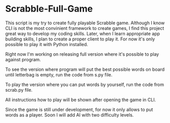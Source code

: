 # Scrabble-Full-Game

This script is my try to create fully playable Scrabble game. Although I know CLI is not the most convinient framework to create games, I find this project great way to develop my coding skills. Later, when I learn appropriate app building skills, I plan to create a proper client to play it. For now it's only possible to play it with Python installed.

Right now I'm working on releasing full version where it's possible to play against program.

To see the version where program will put the best possible words on board until letterbag is empty, run the code from s.py file.

To play the version where you can put words by yourself, run the code from scrab.py file.

All instructions how to play will be shown after opening the game in CLI.

Since the game is still under development, for now it only allows to put words as a player. Soon I will add AI with two difficulty levels.
